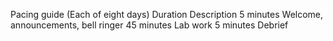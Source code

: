 Pacing guide (Each of eight days)
Duration
Description
5 minutes
Welcome, announcements, bell ringer
45 minutes
Lab work
5 minutes
Debrief

